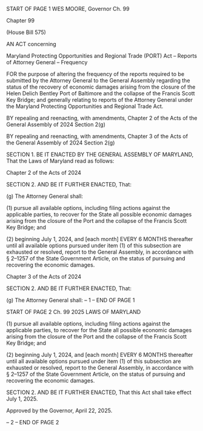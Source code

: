 START OF PAGE 1
WES MOORE, Governor Ch. 99

Chapter 99

(House Bill 575)

AN ACT concerning

Maryland Protecting Opportunities and Regional Trade (PORT) Act – Reports
of Attorney General – Frequency

FOR the purpose of altering the frequency of the reports required to be submitted by the
Attorney General to the General Assembly regarding the status of the recovery of
economic damages arising from the closure of the Helen Delich Bentley Port of
Baltimore and the collapse of the Francis Scott Key Bridge; and generally relating
to reports of the Attorney General under the Maryland Protecting Opportunities and
Regional Trade Act.

BY repealing and reenacting, with amendments,
Chapter 2 of the Acts of the General Assembly of 2024
Section 2(g)

BY repealing and reenacting, with amendments,
Chapter 3 of the Acts of the General Assembly of 2024
Section 2(g)

SECTION 1. BE IT ENACTED BY THE GENERAL ASSEMBLY OF MARYLAND,
That the Laws of Maryland read as follows:

Chapter 2 of the Acts of 2024

SECTION 2. AND BE IT FURTHER ENACTED, That:

(g) The Attorney General shall:

(1) pursue all available options, including filing actions against the
applicable parties, to recover for the State all possible economic damages arising from the
closure of the Port and the collapse of the Francis Scott Key Bridge; and

(2) beginning July 1, 2024, and [each month] EVERY 6 MONTHS thereafter
until all available options pursued under item (1) of this subsection are exhausted or
resolved, report to the General Assembly, in accordance with § 2–1257 of the State
Government Article, on the status of pursuing and recovering the economic damages.

Chapter 3 of the Acts of 2024

SECTION 2. AND BE IT FURTHER ENACTED, That:

(g) The Attorney General shall:
– 1 –
END OF PAGE 1

START OF PAGE 2
Ch. 99 2025 LAWS OF MARYLAND

(1) pursue all available options, including filing actions against the
applicable parties, to recover for the State all possible economic damages arising from the
closure of the Port and the collapse of the Francis Scott Key Bridge; and

(2) beginning July 1, 2024, and [each month] EVERY 6 MONTHS thereafter
until all available options pursued under item (1) of this subsection are exhausted or
resolved, report to the General Assembly, in accordance with § 2–1257 of the State
Government Article, on the status of pursuing and recovering the economic damages.

SECTION 2. AND BE IT FURTHER ENACTED, That this Act shall take effect July
1, 2025.

Approved by the Governor, April 22, 2025.

– 2 –
END OF PAGE 2